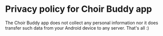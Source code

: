 # Privacy policy for Choir Buddy app

The Choir Buddy app does not collect any personal information nor it does transfer such data from your Android device to any server.
That's all :)
